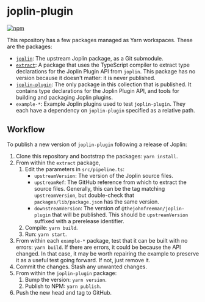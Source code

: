 # joplin-plugin

[![npm](https://img.shields.io/npm/v/@thejohnfreeman/joplin-plugin.svg)](https://www.npmjs.com/package/@thejohnfreeman/joplin-plugin)

This repository has a few packages managed as Yarn workspaces.
These are the packages:

- [`joplin`](./packages/joplin): The upstream Joplin package, as a Git submodule.
- [`extract`](./packages/extract): A package that uses the TypeScript compiler
    to extract type declarations for the Joplin Plugin API from `joplin`.
    This package has no version because it doesn't matter: it is never
    published.
- [`joplin-plugin`](./packages/joplin-plugin): The only package in this
    collection that is published. It contains type declarations for the Joplin
    Plugin API, and tools for building and packaging Joplin plugins.
- `example-*`: Example Joplin plugins used to test `joplin-plugin`. They
    each have a dependency on `joplin-plugin` specified as a relative path.


## Workflow

To publish a new version of `joplin-plugin` following a release of Joplin:

1. Clone this repository and bootstrap the packages: `yarn install`.
1. From within the `extract` package,
    1. Edit the parameters in `src/pipeline.ts`:
        - `upstreamVersion`: The version of the Joplin source files.
        - `upstreamRef`: The GitHub reference from which to extract the source
            files. Generally, this can be the tag matching `upstreamVersion`,
            but double-check that `packages/lib/package.json` has the same
            version.
        - `downstreamVersion`: The version of `@thejohnfreeman/joplin-plugin`
            that will be published. This should be `upstreamVersion` suffixed
            with a prerelease identifier.
    1. Compile: `yarn build`.
    1. Run: `yarn start`.
1. From within each `example-*` package, test that it can be built with no
   errors: `yarn build`. If there are errors, it could be because the API
   changed. In that case, it may be worth repairing the example to preserve it
   as a useful test going forward. If not, just remove it.
1. Commit the changes. Stash any unwanted changes.
1. From within the `joplin-plugin` package:
    1. Bump the version: `yarn version`.
    1. Publish to NPM: `yarn publish`.
1. Push the new head and tag to GitHub.
